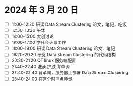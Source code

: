# 2024 年 3 月 20 日

* [ ] 11:00-12:30 研读 Data Stream Clustering 论文，笔记，吃饭
* [ ] 12:30-13:20 午休
* [ ] 14:00-15:00 大创讨论
* [ ] 16:00-17:00 学代会计票工作
* [ ] 18:00-19:00 研读 Data Stream Clustering 论文，笔记
* [ ] 19:20-20:20 研究 Data Stream Clustering 的代码结构
* [ ] 20:20-21:20 QT linux 服务端配置
* [ ] 21:40-22:40 洗澡 护肤 背单词
* [ ] 22:40-23:40 背单词，服务器上部署 Data Stream Clustering
* [ ] 23:40-24:00 在这个时间点睡觉
